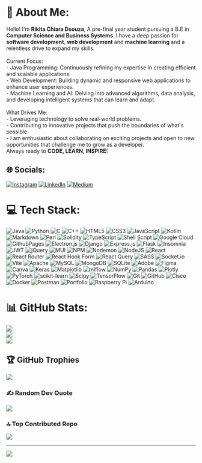 # 💫 About Me:
Hello! I'm **Rikita Chiara Dsouza**, A pre-final year student pursuing a B.E in **Computer Science and Business Systems**. I have a deep passion for **software development**, **web development** and **machine learning** and a relentless drive to expand my skills.<br><br>Current Focus:<br>- Java Programming: Continuously refining my expertise in creating efficient and scalable applications.<br>- Web Development: Building dynamic and responsive web applications to enhance user experiences.<br>- Machine Learning and AI: Delving into advanced algorithms, data analysis, and developing intelligent systems that can learn and adapt.<br><br>What Drives Me:<br>- Leveraging technology to solve real-world problems.<br>- Contributing to innovative projects that push the boundaries of what's possible.<br>- I am enthusiastic about collaborating on exciting projects and open to new opportunities that challenge me to grow as a developer.<br>Always ready to **CODE, LEARN, INSPIRE**!


## 🌐 Socials:
[![Instagram](https://img.shields.io/badge/Instagram-%23E4405F.svg?logo=Instagram&logoColor=white)](https://instagram.com/dsouza.rikita) [![LinkedIn](https://img.shields.io/badge/LinkedIn-%230077B5.svg?logo=linkedin&logoColor=white)](https://linkedin.com/in/rikita-dsouza-098147248) [![Medium](https://img.shields.io/badge/Medium-12100E?logo=medium&logoColor=white)](https://medium.com/@@rikitadsouza06) 

# 💻 Tech Stack:
![Java](https://img.shields.io/badge/java-%23ED8B00.svg?style=flat-square&logo=openjdk&logoColor=white) ![Python](https://img.shields.io/badge/python-3670A0?style=flat-square&logo=python&logoColor=ffdd54) ![C](https://img.shields.io/badge/c-%2300599C.svg?style=flat-square&logo=c&logoColor=white) ![C++](https://img.shields.io/badge/c++-%2300599C.svg?style=flat-square&logo=c%2B%2B&logoColor=white) ![HTML5](https://img.shields.io/badge/html5-%23E34F26.svg?style=flat-square&logo=html5&logoColor=white) ![CSS3](https://img.shields.io/badge/css3-%231572B6.svg?style=flat-square&logo=css3&logoColor=white) ![JavaScript](https://img.shields.io/badge/javascript-%23323330.svg?style=flat-square&logo=javascript&logoColor=%23F7DF1E) ![Kotlin](https://img.shields.io/badge/kotlin-%237F52FF.svg?style=flat-square&logo=kotlin&logoColor=white) ![Markdown](https://img.shields.io/badge/markdown-%23000000.svg?style=flat-square&logo=markdown&logoColor=white) ![Perl](https://img.shields.io/badge/perl-%2339457E.svg?style=flat-square&logo=perl&logoColor=white) ![Solidity](https://img.shields.io/badge/Solidity-%23363636.svg?style=flat-square&logo=solidity&logoColor=white) ![TypeScript](https://img.shields.io/badge/typescript-%23007ACC.svg?style=flat-square&logo=typescript&logoColor=white) ![Shell Script](https://img.shields.io/badge/shell_script-%23121011.svg?style=flat-square&logo=gnu-bash&logoColor=white) ![Google Cloud](https://img.shields.io/badge/GoogleCloud-%234285F4.svg?style=flat-square&logo=google-cloud&logoColor=white) ![GithubPages](https://img.shields.io/badge/github%20pages-121013?style=flat-square&logo=github&logoColor=white) ![Electron.js](https://img.shields.io/badge/Electron-191970?style=flat-square&logo=Electron&logoColor=white) ![Django](https://img.shields.io/badge/django-%23092E20.svg?style=flat-square&logo=django&logoColor=white) ![Express.js](https://img.shields.io/badge/express.js-%23404d59.svg?style=flat-square&logo=express&logoColor=%2361DAFB) ![Flask](https://img.shields.io/badge/flask-%23000.svg?style=flat-square&logo=flask&logoColor=white) ![Insomnia](https://img.shields.io/badge/Insomnia-black?style=flat-square&logo=insomnia&logoColor=5849BE) ![JWT](https://img.shields.io/badge/JWT-black?style=flat-square&logo=JSON%20web%20tokens) ![jQuery](https://img.shields.io/badge/jquery-%230769AD.svg?style=flat-square&logo=jquery&logoColor=white) ![MUI](https://img.shields.io/badge/MUI-%230081CB.svg?style=flat-square&logo=mui&logoColor=white) ![NPM](https://img.shields.io/badge/NPM-%23CB3837.svg?style=flat-square&logo=npm&logoColor=white) ![Nodemon](https://img.shields.io/badge/NODEMON-%23323330.svg?style=flat-square&logo=nodemon&logoColor=%BBDEAD) ![NodeJS](https://img.shields.io/badge/node.js-6DA55F?style=flat-square&logo=node.js&logoColor=white) ![React](https://img.shields.io/badge/react-%2320232a.svg?style=flat-square&logo=react&logoColor=%2361DAFB) ![React Router](https://img.shields.io/badge/React_Router-CA4245?style=flat-square&logo=react-router&logoColor=white) ![React Hook Form](https://img.shields.io/badge/React%20Hook%20Form-%23EC5990.svg?style=flat-square&logo=reacthookform&logoColor=white) ![React Query](https://img.shields.io/badge/-React%20Query-FF4154?style=flat-square&logo=react%20query&logoColor=white) ![SASS](https://img.shields.io/badge/SASS-hotpink.svg?style=flat-square&logo=SASS&logoColor=white) ![Socket.io](https://img.shields.io/badge/Socket.io-black?style=flat-square&logo=socket.io&badgeColor=010101) ![Vite](https://img.shields.io/badge/vite-%23646CFF.svg?style=flat-square&logo=vite&logoColor=white) ![Apache](https://img.shields.io/badge/apache-%23D42029.svg?style=flat-square&logo=apache&logoColor=white) ![MySQL](https://img.shields.io/badge/mysql-4479A1.svg?style=flat-square&logo=mysql&logoColor=white) ![MongoDB](https://img.shields.io/badge/MongoDB-%234ea94b.svg?style=flat-square&logo=mongodb&logoColor=white) ![SQLite](https://img.shields.io/badge/sqlite-%2307405e.svg?style=flat-square&logo=sqlite&logoColor=white) ![Adobe](https://img.shields.io/badge/adobe-%23FF0000.svg?style=flat-square&logo=adobe&logoColor=white) ![Figma](https://img.shields.io/badge/figma-%23F24E1E.svg?style=flat-square&logo=figma&logoColor=white) ![Canva](https://img.shields.io/badge/Canva-%2300C4CC.svg?style=flat-square&logo=Canva&logoColor=white) ![Keras](https://img.shields.io/badge/Keras-%23D00000.svg?style=flat-square&logo=Keras&logoColor=white) ![Matplotlib](https://img.shields.io/badge/Matplotlib-%23ffffff.svg?style=flat-square&logo=Matplotlib&logoColor=black) ![mlflow](https://img.shields.io/badge/mlflow-%23d9ead3.svg?style=flat-square&logo=numpy&logoColor=blue) ![NumPy](https://img.shields.io/badge/numpy-%23013243.svg?style=flat-square&logo=numpy&logoColor=white) ![Pandas](https://img.shields.io/badge/pandas-%23150458.svg?style=flat-square&logo=pandas&logoColor=white) ![Plotly](https://img.shields.io/badge/Plotly-%233F4F75.svg?style=flat-square&logo=plotly&logoColor=white) ![PyTorch](https://img.shields.io/badge/PyTorch-%23EE4C2C.svg?style=flat-square&logo=PyTorch&logoColor=white) ![scikit-learn](https://img.shields.io/badge/scikit--learn-%23F7931E.svg?style=flat-square&logo=scikit-learn&logoColor=white) ![Scipy](https://img.shields.io/badge/SciPy-%230C55A5.svg?style=flat-square&logo=scipy&logoColor=%white) ![TensorFlow](https://img.shields.io/badge/TensorFlow-%23FF6F00.svg?style=flat-square&logo=TensorFlow&logoColor=white) ![Git](https://img.shields.io/badge/git-%23F05033.svg?style=flat-square&logo=git&logoColor=white) ![GitHub](https://img.shields.io/badge/github-%23121011.svg?style=flat-square&logo=github&logoColor=white) ![Cisco](https://img.shields.io/badge/cisco-%23049fd9.svg?style=flat-square&logo=cisco&logoColor=black) ![Docker](https://img.shields.io/badge/docker-%230db7ed.svg?style=flat-square&logo=docker&logoColor=white) ![Postman](https://img.shields.io/badge/Postman-FF6C37?style=flat-square&logo=postman&logoColor=white) ![Portfolio](https://img.shields.io/badge/Portfolio-%23000000.svg?style=flat-square&logo=firefox&logoColor=#FF7139) ![Raspberry Pi](https://img.shields.io/badge/-RaspberryPi-C51A4A?style=flat-square&logo=Raspberry-Pi) ![Arduino](https://img.shields.io/badge/-Arduino-00979D?style=flat-square&logo=Arduino&logoColor=white)
# 📊 GitHub Stats:
![](https://github-readme-stats.vercel.app/api?username=rikitadsouza&theme=neon&hide_border=false&include_all_commits=true&count_private=true)<br/>
![](https://github-readme-streak-stats.herokuapp.com/?user=rikitadsouza&theme=neon&hide_border=false)<br/>
![](https://github-readme-stats.vercel.app/api/top-langs/?username=rikitadsouza&theme=neon&hide_border=false&include_all_commits=true&count_private=true&layout=compact)

## 🏆 GitHub Trophies
![](https://github-profile-trophy.vercel.app/?username=rikitadsouza&theme=radical&no-frame=false&no-bg=true&margin-w=4)

### ✍️ Random Dev Quote
![](https://quotes-github-readme.vercel.app/api?type=horizontal&theme=radical)

### 🔝 Top Contributed Repo
![](https://github-contributor-stats.vercel.app/api?username=rikitadsouza&limit=5&theme=neon&combine_all_yearly_contributions=true)

---
[![](https://visitcount.itsvg.in/api?id=rikitadsouza&icon=0&color=1)](https://visitcount.itsvg.in)

<!-- Proudly created with GPRM ( https://gprm.itsvg.in ) -->
